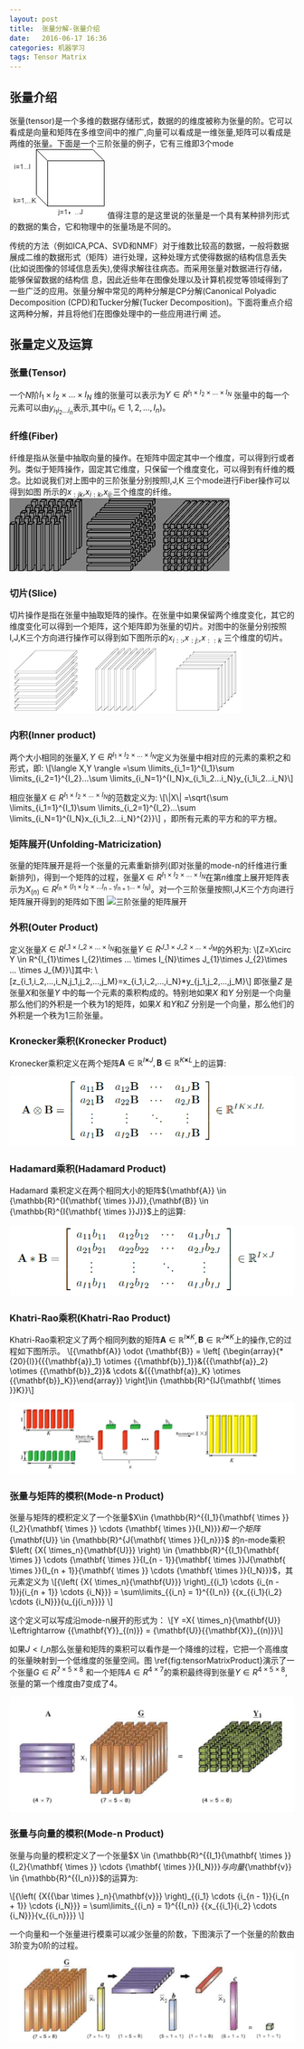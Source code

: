 ```yaml
---
layout: post
title:  张量分解-张量介绍
date:   2016-06-17 16:36
categories: 机器学习
tags: Tensor Matrix
---
```



## 张量介绍 ##
张量(tensor)是一个多维的数据存储形式，数据的的维度被称为张量的阶。它可以看成是向量和矩阵在多维空间中的推广,向量可以看成是一维张量,矩阵可以看成是两维的张量。下面是一个三阶张量的例子，它有三维即3个mode
<img src="/assets/img/201606/tensor.png" class="myimage" alt="三阶张量" />
值得注意的是这里说的张量是一个具有某种排列形式的数据的集合，它和物理中的张量场是不同的。

传统的方法（例如ICA,PCA、SVD和NMF）对于维数比较高的数据，一般将数据展成二维的数据形式（矩阵）进行处理，这种处理方式使得数据的结构信息丢失(比如说图像的邻域信息丢失),使得求解往往病态。而采用张量对数据进行存储，能够保留数据的结构信
息，因此近些年在图像处理以及计算机视觉等领域得到了一些广泛的应用。张量分解中常见的两种分解是CP分解(Canonical Polyadic Decomposition (CPD)和Tucker分解(Tucker Decomposition)。下面将重点介绍这两种分解，并且将他们在图像处理中的一些应用进行阐
述。


## 张量定义及运算 ##

### 张量(Tensor) ###

一个$N$阶$I_{1}\times I_{2}\times ... \times I_{N}$ 维的张量可以表示为$Y\in R^{I_{1}\times I_{2}\times ... \times I_{N}}$ 张量中的每一个元素可以由$y_{i_1i_2...i_n}$表示,其中($i_n \in {1,2,...,I_n}$)。

### 纤维(Fiber) ###

纤维是指从张量中抽取向量的操作。在矩阵中固定其中一个维度，可以得到行或者列。类似于矩阵操作，固定其它维度，只保留一个维度变化，可以得到有纤维的概念。比如说我们对上图中的三阶张量分别按照I,J,K 三个mode进行Fiber操作可以得到如图<a href="#fiber"></a>
所示的$x_{:jk}$,$x_{i:k}$,$x_{ij:}$三个维度的纤维。
<img src="/assets/img/201606/fiber.png" class="myimage" alt="三阶张量的Fiber" />

### 切片(Slice) ###

切片操作是指在张量中抽取矩阵的操作。在张量中如果保留两个维度变化，其它的维度变化可以得到一个矩阵，这个矩阵即为张量的切片。对图中的张量分别按照I,J,K三个方向进行操作可以得到如下图所示的$x_{i::}$,$x_{:j:}$,$x_{::k}$ 三个维度的切片。
<img src="/assets/img/201606/sclice.png" class="myimage" alt="三阶张量的Slice" />

### 内积(Inner product) ###


两个大小相同的张量$X,Y\in  R^{I_{1}\times I_{2}\times ... \times I_{N}}$定义为张量中相对应的元素的乘积之和形式，即:
\\[\langle X,Y \rangle =\sum \limits\_{i\_1=1}^{I\_1}\sum \limits\_{i\_2=1}^{I\_2}...\sum \limits\_{i\_N=1}^{I\_N}x\_{i\_1i\_2...i\_N}y\_{i\_1i\_2...i\_N}\\]

相应张量$X\in  R^{I_{1}\times I_{2}\times ... \times I_{N}}$的范数定义为:
\\[\\|X\\| =\sqrt{\sum \limits\_{i\_1=1}^{I_1}\sum \limits\_{i\_2=1}^{I\_2}...\sum \limits\_{i\_N=1}^{I\_N}x\_{i\_1i\_2...i_N}^{2}}\\]
，即所有元素的平方和的平方根。

### 矩阵展开(Unfolding-Matricization) ###


张量的矩阵展开是将一个张量的元素重新排列(即对张量的mode-n的纤维进行重新排列)，得到一个矩阵的过程，张量$X\in  R^{I_{1}\times I_{2}\times ... \times I_{N}}$在第$n$维度上展开矩阵表示为$X_{(n)}\in R^{I_n\times(I_{1}\times I_{2}\times ... I_{n-1}I_{n+1}...\times I_{N})}$。对一个三阶张量按照I,J,K三个方向进行矩阵展开得到的矩阵如下图
<img src="/assets/img/201606/unfolding.png" class="myimage" alt="三阶张量的矩阵展开" />

### 外积(Outer Product) ###

定义张量$X\in  R^{I\_{1}\times I\_{2}\times ... \times I_{N}}$和张量$Y\in  R^{J\_{1}\times J\_{2}\times ... \times J_{M}}$的外积为:
\\[Z=X\circ Y \in R^{I\_{1}\times I\_{2}\times ... \times I_{N}\times J\_{1}\times J\_{2}\times ... \times J\_{M}}\\]其中:
\\[z_{i\_1,i\_2,...,i_N,j_1,j_2,...,j_M}=x_{i\_1,i\_2,...,i_N}*y_{j\_1,j\_2,...,j\_M}\\] 即张量$Z$ 是张量$X$和张量$Y$ 中的每一个元素的乘积构成的。特别地如果$X$ 和$Y$ 分别是一个向量那么他们的外积是一个秩为1的矩阵，如果$X$ 和$Y$和$Z$ 分别是一个向量，那么他们的外积是一个秩为1三阶张量。


### Kronecker乘积(Kronecker Product) ###

Kronecker乘积定义在两个矩阵${\mathbf{A}} \in {\mathbb{R}^{I{\mathbf{ \times }}J}},{\mathbf{B}} \in {\mathbb{R}^{K{\mathbf{ \times }}L}}$上的运算:

<img src="/assets/img/201606/kron.png" class="myimage" alt="Kronecker乘积" />


### Hadamard乘积(Hadamard Product) ###

Hadamard 乘积定义在两个相同大小的矩阵${\mathbf{A}} \in {\mathbb{R}^{I{\mathbf{ \times \}\}J\}\},{\mathbf{B\}\} \in {\mathbb{R}^{I{\mathbf{ \times \}\}J\}\}$上的运算:

<img src="/assets/img/201606/hadamard.png" class="myimage" alt="Hadamard乘积" />

### Khatri-Rao乘积(Khatri-Rao Product) ###


Khatri-Rao乘积定义了两个相同列数的矩阵${\mathbf{A}} \in {\mathbb{R}^{I{\mathbf{ \times }}K}},{\mathbf{B}} \in {\mathbb{R}^{J{\mathbf{ \times }}K}}$上的操作,它的过程如下图所示。
\\[{\mathbf{A}} \odot {\mathbf{B}} = \left[ {\begin{array}{*{20}{l}}\{\{\{\mathbf\{a\}\}\_1} \otimes \{\{\mathbf{b\}\}\_1}}&\{\{\{\mathbf{a\}\}\_2} \otimes \{\{\mathbf{b\}\}_2}}& \cdots &\{\{\{\mathbf{a}}\_K} \otimes \{\{\mathbf{b\}\}\_K}}\end{array}} \right]\in {\mathbb{R}^{IJ{\mathbf{ \times }}K\}\}\\]

<img src="/assets/img/201606/kr.png" class="myimage" alt="三阶张量的Slice" />



### 张量与矩阵的模积(Mode-n Product) ###


张量与矩阵的模积定义了一个张量$X\in {\mathbb{R}^\{\{I\_1}{\mathbf{ \times \}\}{I\_2}{\mathbf{ \times \}\} \cdots {\mathbf{ \times \}\}{I\_N}}}$和一个矩阵${\mathbf{U}} \in {\mathbb{R}^{J{\mathbf{ \times }}{I\_n}}}$ 的n-mode乘积 $\left( {X{ \times\_n}{\mathbf{U\}\}\} \right) \in {\mathbb{R}^\{\{I\_1}{\mathbf{ \times \}\} \cdots {\mathbf{ \times \}\}{I\_{n - 1\}\}{\mathbf{ \times \}\}J{\mathbf{ \times \}\}{I\_{n + 1}}{\mathbf{ \times \}\} \cdots {\mathbf{ \times \}\}{I\_N\}\}\}$，其元素定义为
\\[{\left( {X{ \times\_n}{\mathbf{U\}\}\} \right)\_{\{i\_1} \cdots {i\_{n - 1}}j{i\_{n + 1}} \cdots {i\_N}\}\} = \sum\limits\_\{\{i_n} = 1}^\{\{I\_n\}\} \{\{x\_\{\{i\_1}{i\_2} \cdots {i\_N}}}{u\_{j{i\_n\}\}\}\} \\]

这个定义可以写成沿mode-n展开的形式为：
\\[Y =X{ \times\_n}{\mathbf{U}} \Leftrightarrow \{\{\mathbf{Y\}\}\_{(n)\}\} = {\mathbf{U\}\}\{\{\mathbf{X\}\}\_{(n)\}\}\\]

如果$J<I\_{n}$那么张量和矩阵的乘积可以看作是一个降维的过程，它把一个高维度的张量映射到一个低维度的张量空间。图
\ref{fig:tensorMatrixProduct}演示了一个张量$G\in R^{7\times5\times 8}$ 和一个矩阵$A\in R^{4\times 7}$的乘积最终得到张量$Y\in R^{4\times 5 \times 8}$,张量的第一个维度由7变成了4。

<img src="/assets/img/201606/mode1-product.png" class="myimage" alt="三阶张量的Slice" />

### 张量与向量的模积(Mode-n Product) ###



张量与向量的模积定义了一个张量$X \in {\mathbb{R}^\{\{I\_1}{\mathbf{ \times \}\}\{I\_2}{\mathbf{ \times \}\} \cdots {\mathbf{ \times \}\}{I\_N}}}$与向量${\mathbf{v\}\} \in {\mathbb{R}^\{\{I\_n\}\}\}$的运算为:

\\[{\left( {X\{\{\bar  \times }\_n}{\mathbf{v\}\}\} \right)\_\{\{i\_1} \cdots {i\_{n - 1\}\}{i\_{n + 1}} \cdots {i_N\}\}\} = \sum\limits\_{\{i\_n\} = 1\}^\{\{I_n\}\} \{\{x_{\{i\_1}{i_2} \cdots {i\_N}\}\}{v\_\{\{i\_n\}\}\}\} 
\\]

一个向量和一个张量进行模乘可以减少张量的阶数，下图演示了一个张量的阶数由3阶变为0阶的过程。
<img src="/assets/img/201606/tensorVectorProduct.png" class="myimage" alt="三阶张量的Slice" />

